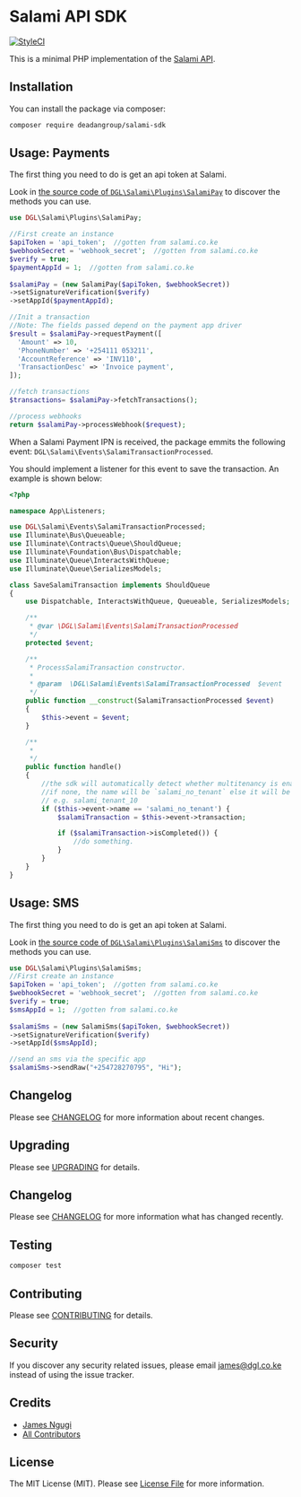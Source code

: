 # Salami API SDK

[![StyleCI](https://styleci.io/repos/88621289/shield?branch=master)](https://styleci.io/repos/88621289)

This is a minimal PHP implementation of the [Salami API](https://salami.co.ke).

## Installation

You can install the package via composer:

``` bash
composer require deadangroup/salami-sdk
```

## Usage: Payments

The first thing you need to do is get an api token at Salami.

Look
in [the source code of `DGL\Salami\Plugins\SalamiPay`](https://github.com/deadangroup/salami-sdk/blob/master/src/Plugins/SalamiPay.php)
to discover the methods you can use.

```php
use DGL\Salami\Plugins\SalamiPay;

//First create an instance
$apiToken = 'api_token';  //gotten from salami.co.ke
$webhookSecret = 'webhook_secret';  //gotten from salami.co.ke
$verify = true;  
$paymentAppId = 1;  //gotten from salami.co.ke
  
$salamiPay = (new SalamiPay($apiToken, $webhookSecret))
->setSignatureVerification($verify)
->setAppId($paymentAppId); 

//Init a transaction
//Note: The fields passed depend on the payment app driver
$result = $salamiPay->requestPayment([  
  'Amount' => 10,  
  'PhoneNumber' => '+254111 053211',  
  'AccountReference' => 'INV110',  
  'TransactionDesc' => 'Invoice payment',  
]);

//fetch transactions
$transactions= $salamiPay->fetchTransactions();

//process webhooks
return $salamiPay->processWebhook($request);

```

When a Salami Payment IPN is received, the package emmits the following event:
``DGL\Salami\Events\SalamiTransactionProcessed``. 

You should implement a listener for this event to save the transaction. 
An example is shown below:

```php
<?php

namespace App\Listeners;

use DGL\Salami\Events\SalamiTransactionProcessed;
use Illuminate\Bus\Queueable;
use Illuminate\Contracts\Queue\ShouldQueue;
use Illuminate\Foundation\Bus\Dispatchable;
use Illuminate\Queue\InteractsWithQueue;
use Illuminate\Queue\SerializesModels;

class SaveSalamiTransaction implements ShouldQueue
{
    use Dispatchable, InteractsWithQueue, Queueable, SerializesModels;

    /**
     * @var \DGL\Salami\Events\SalamiTransactionProcessed
     */
    protected $event;

    /**
     * ProcessSalamiTransaction constructor.
     *
     * @param  \DGL\Salami\Events\SalamiTransactionProcessed  $event
     */
    public function __construct(SalamiTransactionProcessed $event)
    {
        $this->event = $event;
    }

    /**
     *
     */
    public function handle()
    {
        //the sdk will automatically detect whether multitenancy is enabled and a tenant is available.
        //if none, the name will be `salami_no_tenant` else it will be `salami_tenant_{TENANT_ID}`
        // e.g. salami_tenant_10
        if ($this->event->name == 'salami_no_tenant') {
            $salamiTransaction = $this->event->transaction;

            if ($salamiTransaction->isCompleted()) {
                //do something.
            }
        }
    }
}
```

## Usage: SMS

The first thing you need to do is get an api token at Salami.

Look
in [the source code of `DGL\Salami\Plugins\SalamiSms`](https://github.com/deadangroup/salami-sdk/blob/master/src/Plugins/SalamiSms.php)
to discover the methods you can use.

```php
use DGL\Salami\Plugins\SalamiSms;
//First create an instance
$apiToken = 'api_token';  //gotten from salami.co.ke
$webhookSecret = 'webhook_secret';  //gotten from salami.co.ke
$verify = true;  
$smsAppId = 1;  //gotten from salami.co.ke
  
$salamiSms = (new SalamiSms($apiToken, $webhookSecret))
->setSignatureVerification($verify)
->setAppId($smsAppId); 

//send an sms via the specific app
$salamiSms->sendRaw("+254728270795", "Hi");

```

## Changelog

Please see [CHANGELOG](CHANGELOG.md) for more information about recent changes.

## Upgrading

Please see [UPGRADING](UPGRADING.md) for details.

## Changelog

Please see [CHANGELOG](CHANGELOG.md) for more information what has changed recently.

## Testing

``` bash
composer test
```

## Contributing

Please see [CONTRIBUTING](CONTRIBUTING.md) for details.

## Security

If you discover any security related issues, please email james@dgl.co.ke instead of using the issue tracker.

## Credits

- [James Ngugi](https://github.com/ngugijames)
- [All Contributors](../../contributors)

## License

The MIT License (MIT). Please see [License File](LICENSE.md) for more information.